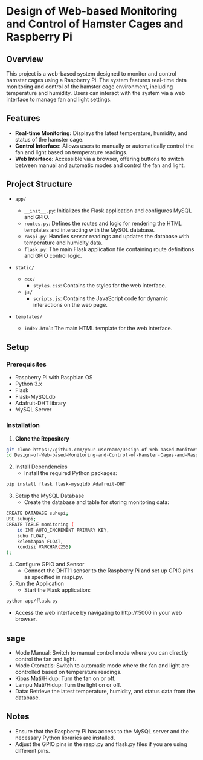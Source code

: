 # Design of Web-based Monitoring and Control of Hamster Cages and Raspberry Pi

## Overview

This project is a web-based system designed to monitor and control hamster cages using a Raspberry Pi. The system features real-time data monitoring and control of the hamster cage environment, including temperature and humidity. Users can interact with the system via a web interface to manage fan and light settings.

## Features

- **Real-time Monitoring:** Displays the latest temperature, humidity, and status of the hamster cage.
- **Control Interface:** Allows users to manually or automatically control the fan and light based on temperature readings.
- **Web Interface:** Accessible via a browser, offering buttons to switch between manual and automatic modes and control the fan and light.

## Project Structure

- `app/`

  - `__init__.py`: Initializes the Flask application and configures MySQL and GPIO.
  - `routes.py`: Defines the routes and logic for rendering the HTML templates and interacting with the MySQL database.
  - `raspi.py`: Handles sensor readings and updates the database with temperature and humidity data.
  - `flask.py`: The main Flask application file containing route definitions and GPIO control logic.

- `static/`

  - `css/`
    - `styles.css`: Contains the styles for the web interface.
  - `js/`
    - `scripts.js`: Contains the JavaScript code for dynamic interactions on the web page.

- `templates/`
  - `index.html`: The main HTML template for the web interface.

## Setup

### Prerequisites

- Raspberry Pi with Raspbian OS
- Python 3.x
- Flask
- Flask-MySQLdb
- Adafruit-DHT library
- MySQL Server

### Installation

1. **Clone the Repository**

```bash
git clone https://github.com/your-username/Design-of-Web-based-Monitoring-and-Control-of-Hamster-Cages-and-Raspberry-Pi.git
cd Design-of-Web-based-Monitoring-and-Control-of-Hamster-Cages-and-Raspberry-Pi
```

2. Install Dependencies
   - Install the required Python packages:

```bash
pip install flask flask-mysqldb Adafruit-DHT
```

3. Setup the MySQL Database
   - Create the database and table for storing monitoring data:

```bash
CREATE DATABASE suhupi;
USE suhupi;
CREATE TABLE monitoring (
    id INT AUTO_INCREMENT PRIMARY KEY,
    suhu FLOAT,
    kelembapan FLOAT,
    kondisi VARCHAR(255)
);
```

4. Configure GPIO and Sensor
   - Connect the DHT11 sensor to the Raspberry Pi and set up GPIO pins as specified in raspi.py.
5. Run the Application
   - Start the Flask application:

```bash
python app/flask.py
```

- Access the web interface by navigating to http://<raspberry-pi-ip>:5000 in your web browser.

## sage

- Mode Manual: Switch to manual control mode where you can directly control the fan and light.
- Mode Otomatis: Switch to automatic mode where the fan and light are controlled based on temperature readings.
- Kipas Mati/Hidup: Turn the fan on or off.
- Lampu Mati/Hidup: Turn the light on or off.
- Data: Retrieve the latest temperature, humidity, and status data from the database.

## Notes

- Ensure that the Raspberry Pi has access to the MySQL server and the necessary Python libraries are installed.
- Adjust the GPIO pins in the raspi.py and flask.py files if you are using different pins.
